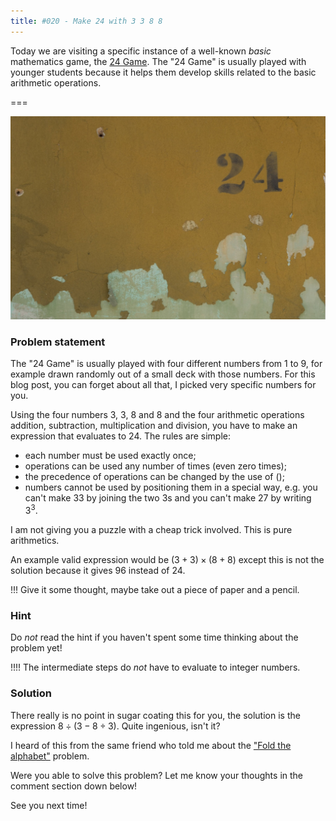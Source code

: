 ```yaml
---
title: #020 - Make 24 with 3 3 8 8
---
```


Today we are visiting a specific instance of a well-known _basic_ mathematics game, the [24 Game]. The "24 Game" is usually played with younger students because it helps them develop skills related to the basic arithmetic operations.

===

![A picture of a wall with a 24 in it](24.jpg "Photo by Kadir Celep on Unsplash")

### Problem statement

The "24 Game" is usually played with four different numbers from $1$ to $9$, for example drawn randomly out of a small deck with those numbers. For this blog post, you can forget about all that, I picked very specific numbers for you.

Using the four numbers $3$, $3$, $8$ and $8$ and the four arithmetic operations addition, subtraction, multiplication and division, you have to make an expression that evaluates to $24$. The rules are simple:

 - each number must be used exactly once;
 - operations can be used any number of times (even zero times);
 - the precedence of operations can be changed by the use of $()$;
 - numbers cannot be used by positioning them in a special way, e.g. you can't make $33$ by joining the two $3$s and you can't make $27$ by writing $3^3$.

I am not giving you a puzzle with a cheap trick involved. This is pure arithmetics.

An example valid expression would be $(3+3)\times (8+8)$ except this is not the solution because it gives $96$ instead of $24$.

!!! Give it some thought, maybe take out a piece of paper and a pencil.

### Hint

Do _not_ read the hint if you haven't spent some time thinking about the problem yet!

!!!! The intermediate steps do _not_ have to evaluate to integer numbers.


### Solution

There really is no point in sugar coating this for you, the solution is the expression $8 \div (3 - 8\div 3)$. Quite ingenious, isn't it?

I heard of this from the same friend who told me about the ["Fold the alphabet"][fold the alphabet] problem.

Were you able to solve this problem? Let me know your thoughts in the comment section down below!

See you next time!

[24 Game]: https://en.wikipedia.org/wiki/24_Game
[fold the alphabet]: ../fold-the-alphabet
